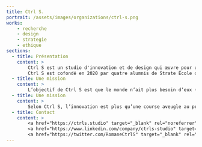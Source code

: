 ```yaml
---
title: Ctrl S.
portrait: /assets/images/organizations/ctrl-s.png
works:
    - recherche
    - design
    - strategie
    - ethique
sections:
  - title: Présentation
    content: >
        Ctrl S est un studio d'innovation et de design qui œuvre pour un numérique plus responsable. Leur équipe composée d'ingénieurs, sociologues et designers accompagnent les organisations (entreprises, écoles, institutions publiques, etc.) dans leurs réflexions stratégiques et dans le développement de produits et services numériques plus durables, plus justes, plus inclusifs. En somme, plus respectueux envers les écosystèmes et les humains qui s'y trouvent.
        Ctrl S est cofondé en 2020 par quatre alumnis de Strate École de Design et Sciences Po Paris.
  - title: Une mission
    content: >
        L’objectif de Ctrl S est que le monde n’ait plus besoin d’eux (en tant que studio) d’ici dix ans. D’ici là, le studio travaillera à déconstruire et repenser en profondeur nos usages, besoins et croyances autour du numérique pour proposer des nouveaux produits et services plus respectueux de la planète et des humains.
  - title: Une mission
    content: >
        Selon Ctrl S, l’innovation est plus qu’une course aveugle au progrès technique. Innover pour de vrai impose de prendre en compte les conséquences environnementales, sociales, économiques et politiques de notre démarche.
  - title: Contact
    content: >
        <a href="https://ctrls.studio" target="_blank" rel="noreferrer">Site</a> –
        <a href="https://www.linkedin.com/company/ctrls-studio" target="_blank" rel="noreferrer">LinkedIn</a> –
        <a href="https://twitter.com/RomaneCtrlS" target="_blank" rel="noreferrer">Twitter</a>
---
```

